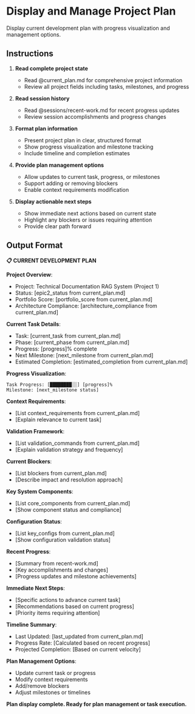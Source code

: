 # Display and Manage Project Plan

Display current development plan with progress visualization and management options.

## Instructions

1. **Read complete project state**
   - Read @current_plan.md for comprehensive project information
   - Review all project fields including tasks, milestones, and progress

2. **Read session history**
   - Read @sessions/recent-work.md for recent progress updates
   - Review session accomplishments and progress changes

3. **Format plan information**
   - Present project plan in clear, structured format
   - Show progress visualization and milestone tracking
   - Include timeline and completion estimates

4. **Provide plan management options**
   - Allow updates to current task, progress, or milestones
   - Support adding or removing blockers
   - Enable context requirements modification

5. **Display actionable next steps**
   - Show immediate next actions based on current state
   - Highlight any blockers or issues requiring attention
   - Provide clear path forward

## Output Format

**📋 CURRENT DEVELOPMENT PLAN**

**Project Overview**:
- Project: Technical Documentation RAG System (Project 1)
- Status: [epic2_status from current_plan.md]
- Portfolio Score: [portfolio_score from current_plan.md]
- Architecture Compliance: [architecture_compliance from current_plan.md]

**Current Task Details**:
- Task: [current_task from current_plan.md]
- Phase: [current_phase from current_plan.md]
- Progress: [progress]% complete
- Next Milestone: [next_milestone from current_plan.md]
- Estimated Completion: [estimated_completion from current_plan.md]

**Progress Visualization**:
```
Task Progress: [████████░░] [progress]%
Milestone: [next_milestone status]
```

**Context Requirements**:
- [List context_requirements from current_plan.md]
- [Explain relevance to current task]

**Validation Framework**:
- [List validation_commands from current_plan.md]
- [Explain validation strategy and frequency]

**Current Blockers**:
- [List blockers from current_plan.md]
- [Describe impact and resolution approach]

**Key System Components**:
- [List core_components from current_plan.md]
- [Show component status and compliance]

**Configuration Status**:
- [List key_configs from current_plan.md]
- [Show configuration validation status]

**Recent Progress**:
- [Summary from recent-work.md]
- [Key accomplishments and changes]
- [Progress updates and milestone achievements]

**Immediate Next Steps**:
- [Specific actions to advance current task]
- [Recommendations based on current progress]
- [Priority items requiring attention]

**Timeline Summary**:
- Last Updated: [last_updated from current_plan.md]
- Progress Rate: [Calculated based on recent progress]
- Projected Completion: [Based on current velocity]

**Plan Management Options**:
- Update current task or progress
- Modify context requirements
- Add/remove blockers
- Adjust milestones or timelines

**Plan display complete. Ready for plan management or task execution.**